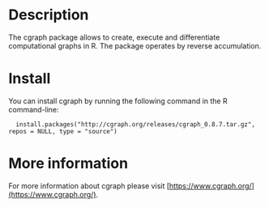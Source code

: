 # Description

The cgraph package allows to create, execute and differentiate computational graphs in R. The package operates by reverse accumulation.

# Install

You can install cgraph by running the following command in the R command-line:

```
  install.packages("http://cgraph.org/releases/cgraph_0.8.7.tar.gz", repos = NULL, type = "source")
```

# More information

For more information about cgraph please visit [https://www.cgraph.org/](https://www.cgraph.org/).
